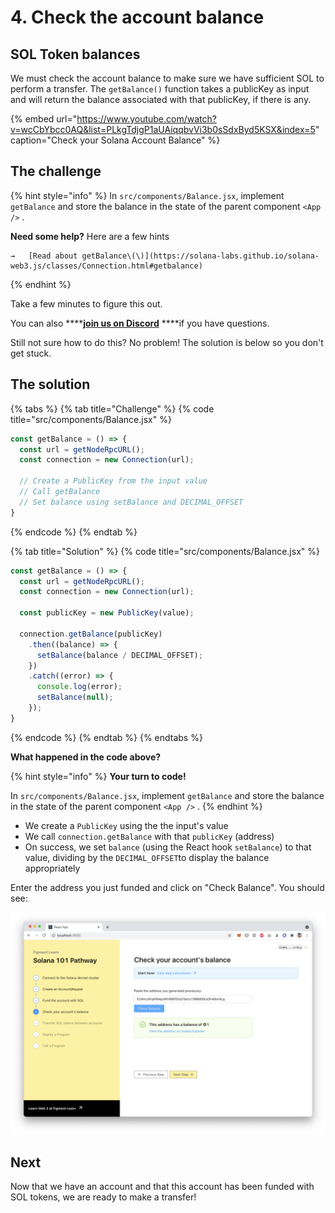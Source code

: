# 4. Check the account balance

## SOL Token balances

We must check the account balance to make sure we have sufficient SOL to perform a transfer. The `getBalance()` function takes a publicKey as input and will return the balance associated with that publicKey, if there is any.

{% embed url="https://www.youtube.com/watch?v=wcCbYbcc0AQ&list=PLkgTdjgP1aUAiqqbvVi3b0sSdxByd5KSX&index=5" caption="Check your Solana Account Balance" %}

## The challenge

{% hint style="info" %}
In `src/components/Balance.jsx`, implement `getBalance` and store the balance in the state of the parent component `<App />` .

**Need some help?** Here are a few hints

    →   [Read about getBalance\(\)](https://solana-labs.github.io/solana-web3.js/classes/Connection.html#getbalance)
{% endhint %}

Take a few minutes to figure this out.

You can also ****[**join us on Discord**](https://discord.gg/fszyM7K) ****if you have questions.

Still not sure how to do this? No problem! The solution is below so you don't get stuck.

## The solution

{% tabs %}
{% tab title="Challenge" %}
{% code title="src/components/Balance.jsx" %}
```javascript
const getBalance = () => {
  const url = getNodeRpcURL();
  const connection = new Connection(url);
  
  // Create a PublicKey from the input value
  // Call getBalance
  // Set balance using setBalance and DECIMAL_OFFSET
}
```
{% endcode %}
{% endtab %}

{% tab title="Solution" %}
{% code title="src/components/Balance.jsx" %}
```javascript
const getBalance = () => {
  const url = getNodeRpcURL();
  const connection = new Connection(url);

  const publicKey = new PublicKey(value);

  connection.getBalance(publicKey)
    .then((balance) => {
      setBalance(balance / DECIMAL_OFFSET);
    })
    .catch((error) => {
      console.log(error);
      setBalance(null);
    });
}
```
{% endcode %}
{% endtab %}
{% endtabs %}

**What happened in the code above?**

{% hint style="info" %}
**Your turn to code!**

In `src/components/Balance.jsx`, implement `getBalance` and store the balance in the state of the parent component `<App />` .
{% endhint %}

* We create a `PublicKey` using the the input's value
* We call `connection.getBalance` with that `publicKey` \(address\)
* On success, we set `balance` \(using the React hook `setBalance`\) to that value, dividing by the `DECIMAL_OFFSET`to display the balance appropriately

Enter the address you just funded and click on "Check Balance". You should see:

![](../../../.gitbook/assets/screen-shot-2021-06-14-at-10.50.08-pm.png)

## Next

Now that we have an account and that this account has been funded with SOL tokens, we are ready to make a transfer!

